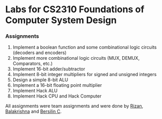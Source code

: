 # Labs for CS2310 Foundations of Computer System Design

### Assignments

1. Implement a boolean function and some combinational logic circuits (decoders and encoders)
2. Implement more combinational logic circuits (MUX, DEMUX, Comparators, etc.)
3. Implement 16-bit adder/subtractor
4. Implement 8-bit integer multipliers for signed and unsigned integers
5. Design a simple 8-bit ALU
6. Implement a 16-bit floating point multiplier
7. Implement Hack ALU
8. Implement Hack CPU and Hack Computer

All assignments were team assignments and were done by <a href="https://github.com/rizan21">Rizan</a>, <a href="https://github.com/Bala-A87">Balakrishna</a> and <a href="https://github.com/bersilin-robert1609">Bersilin C</a>.
